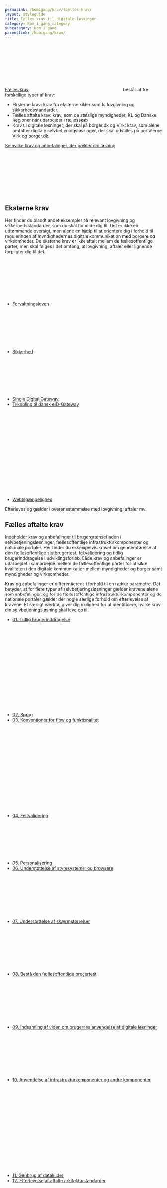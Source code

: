 ```yaml
---
permalink: /komigang/krav/faelles-krav/
layout: styleguide
title: Fælles krav til digitale løsninger
category: Kom_i_gang_category
subcategory: Kom i gang
parentlink: /komigang/krav/
---
```

<p><a href="https://arkitektur.digst.dk/faelles-krav-til-digitale-loesninger" class="icon-link">Fælles krav<svg class="icon-svg" focusable="false" aria-hidden="true" tabindex="-1"><use xlink:href="#open-in-new"></use></svg></a> består af tre forskellige typer af krav:</p>
<ul>
    <li>Eksterne krav: krav fra eksterne kilder som fc lovgivning og sikkerhedsstandarder.</li>
    <li>Fælles aftalte krav: krav, som de statslige myndigheder, KL og Danske Regioner har udarbejdet i fællesskab</li>
    <li>Krav til digitale løsninger, der skal på borger.dk og Virk: krav, som alene omfatter digitale selvbetjeningsløsninger, der skal udstilles på portalerne Virk og borger.dk.</li>
</ul>
<p><a href="https://arkitektur.digst.dk/faelles-krav-til-digitale-loesninger-vaerktoej-til-identifikation-af-krav" class="icon-link">Se hvilke krav og anbefalinger, der gælder din løsning<svg class="icon-svg" focusable="false" aria-hidden="true" tabindex="-1"><use xlink:href="#open-in-new"></use></svg></a></p>
<!--<h2 class="h4">Overblik</h2>-->
<h2 class="h4">Eksterne krav</h2>
<p>Her finder du blandt andet eksempler på relevant lovgivning og sikkerhedsstandarder, som du skal forholde dig til. Det er ikke en udtømmende oversigt, men alene en hjælp til at orientere dig i forhold til reguleringen af myndighedernes digitale kommunikation med borgere og virksomheder. De eksterne krav er ikke aftalt mellem de fællesoffentlige parter, men skal følges i det omfang, at lovgivning, aftaler eller lignende forpligter dig til det.</p>
<ul class="nobullet-list">
    <li><a href="https://arkitektur.digst.dk/forvaltningsloven-eksterne-kilder" class="icon-link">Forvaltningsloven<svg class="icon-svg" focusable="false" aria-hidden="true" tabindex="-1"><use xlink:href="#open-in-new"></use></svg></a></li>
    <li><a href="https://arkitektur.digst.dk/sikkerhed-eksterne-kilder" class="icon-link">Sikkerhed<svg class="icon-svg" focusable="false" aria-hidden="true" tabindex="-1"><use xlink:href="#open-in-new"></use></svg></a></li>
    <li><a href="https://arkitektur.digst.dk/single-digital-gateway-eksterne-kilder" class="icon-link">Single Digital Gateway<svg class="icon-svg" focusable="false" aria-hidden="true" tabindex="-1"><use xlink:href="#open-in-new"></use></svg></a></li>
    <li><a href="https://arkitektur.digst.dk/tilkobling-til-dansk-eid-gateway-eksterne-kilder" class="icon-link">Tilkobling til dansk eID-Gateway<svg class="icon-svg" focusable="false" aria-hidden="true" tabindex="-1"><use xlink:href="#open-in-new"></use></svg></a></li>
    <li><a href="https://arkitektur.digst.dk/webtilgaengelighed-eksterne-kilder" class="icon-link">Webtilgængelighed<svg class="icon-svg" focusable="false" aria-hidden="true" tabindex="-1"><use xlink:href="#open-in-new"></use></svg></a></li>
</ul>
<p>Efterleves og gælder i overensstemmelse med lovgivning, aftaler mv.</p>
<h2 class="h4">Fælles aftalte krav</h2>
<p>Indeholder krav og anbefalinger til brugergrænsefladen i selvbetjeningsløsninger, fællesoffentlige infrastrukturkomponenter og nationale portaler. Her finder du eksempelvis kravet om gennemførelse af den fællesoffentlige slutbrugertest, feltvalidering og tidlig brugerinddragelse i udviklingsforløb. Både krav og anbefalinger er udarbejdet i samarbejde mellem de fællesoffentlige parter for at sikre kvaliteten i den digitale kommunikation mellem myndigheder og borger samt myndigheder og virksomheder.</p>
<p>Krav og anbefalinger er differentierede i forhold til en række parametre. Det betyder, at for flere typer af selvbetjeningsløsninger gælder kravene alene som anbefalinger, og for de fællesoffentlige infrastrukturkomponenter og de nationale portaler gælder der nogle særlige forhold om efterlevelse af kravene. Et særligt værktøj giver dig mulighed for at identificere, hvilke krav din selvbetjeningsløsning skal leve op til.</p>
<ul class="nobullet-list">
    <li><a href="https://arkitektur.digst.dk/01-tidlig-brugerinddragelse-faelles-aftalt" class="icon-link">01. Tidlig brugerinddragelse<svg class="icon-svg" focusable="false" aria-hidden="true" tabindex="-1"><use xlink:href="#open-in-new"></use></svg></a></li>
    <li><a href="https://arkitektur.digst.dk/02-sprog-faelles-aftalt" class="icon-link">02. Sprog<svg class="icon-svg" focusable="false" aria-hidden="true" tabindex="-1"><use xlink:href="#open-in-new"></use></svg></a></li>
    <li><a href="https://arkitektur.digst.dk/03-konventioner-flow-og-funktionalitet-faelles-aftalt" class="icon-link">03. Konventioner for flow og funktionalitet<svg class="icon-svg" focusable="false" aria-hidden="true" tabindex="-1"><use xlink:href="#open-in-new"></use></svg></a></li>
    <li><a href="https://arkitektur.digst.dk/04-feltvalidering-faelles-aftalt" class="icon-link">04. Feltvalidering<svg class="icon-svg" focusable="false" aria-hidden="true" tabindex="-1"><use xlink:href="#open-in-new"></use></svg></a></li>
    <li><a href="https://arkitektur.digst.dk/05-personalisering-faelles-aftalt" class="icon-link">05. Personalisering<svg class="icon-svg" focusable="false" aria-hidden="true" tabindex="-1"><use xlink:href="#open-in-new"></use></svg></a></li>
    <li><a href="https://arkitektur.digst.dk/06-understoettelse-af-styresystemer-og-browsere-faelles-aftalt" class="icon-link">06. Understøttelse af styresystemer og browsere<svg class="icon-svg" focusable="false" aria-hidden="true" tabindex="-1"><use xlink:href="#open-in-new"></use></svg></a></li>
    <li><a href="https://arkitektur.digst.dk/07-understoettelse-af-skaermstoerrelser-faelles-aftalt" class="icon-link">07. Understøttelse af skærmstørrelser<svg class="icon-svg" focusable="false" aria-hidden="true" tabindex="-1"><use xlink:href="#open-in-new"></use></svg></a></li>
    <li><a href="https://arkitektur.digst.dk/08-bestaa-den-faellesoffentlige-brugertest-faelles-aftalt" class="icon-link">08. Bestå den fællesoffentlige brugertest<svg class="icon-svg" focusable="false" aria-hidden="true" tabindex="-1"><use xlink:href="#open-in-new"></use></svg></a></li>
    <li><a href="https://arkitektur.digst.dk/09-indsamling-af-viden-om-brugernes-anvendelse-af-digitale-loesninger-faelles-aftalt" class="icon-link">09. Indsamling af viden om brugernes anvendelse af digitale løsninger<svg class="icon-svg" focusable="false" aria-hidden="true" tabindex="-1"><use xlink:href="#open-in-new"></use></svg></a></li>
    <li><a href="https://arkitektur.digst.dk/10-anvendelse-af-infrastrukturkomponenter-og-andre-komponenter-faelles-aftalt" class="icon-link">10. Anvendelse af infrastrukturkomponenter og andre komponenter<svg class="icon-svg" focusable="false" aria-hidden="true" tabindex="-1"><use xlink:href="#open-in-new"></use></svg></a></li>
    <li><a href="https://arkitektur.digst.dk/11-genbrug-af-datakilder-faelles-aftalt" class="icon-link">11. Genbrug af datakilder<svg class="icon-svg" focusable="false" aria-hidden="true" tabindex="-1"><use xlink:href="#open-in-new"></use></svg></a></li>
    <li><a href="https://arkitektur.digst.dk/12-efterlevelse-af-aftalte-arkitekturstandarder-faelles-aftalt" class="icon-link">12. Efterlevelse af aftalte arkitekturstandarder<svg class="icon-svg" focusable="false" aria-hidden="true" tabindex="-1"><use xlink:href="#open-in-new"></use></svg></a></li>
</ul>
<p>Løsningens størrelse, type mv. afgør, om der er tale om et krav eller en anbefaling.<br/>Kravet gælder ved ny- og væsentlig videreudvikling af løsningerne.</p>
<h2 class="h4">Krav til digitale løsninger, der skal på Virk og borger.dk</h2>
<p>Hvis din løsning skal på Virk, borger.dk eller begge portaler, skal løsningen overholde enkle krav, som eksempelvis indebærer, at din løsning skal styles med ’Det fælles designsystem’ og i øvrigt leve op til portalernes integrationskrav. I lighed med de fælles aftalte krav kan visse løsninger i kraft af deres størrelse, målgruppe eller andre forhold være undtaget fra kravet.</p>
<ul class="nobullet-list">
    <li><a href="https://arkitektur.digst.dk/13-krav-til-loesninger-der-skal-paa-borgerdk-og-virk" class="icon-link">13. Krav til løsninger, der skal på borger.dk og Virk<svg class="icon-svg" focusable="false" aria-hidden="true" tabindex="-1"><use xlink:href="#open-in-new"></use></svg></a></li>
</ul>
<p>Efterleves og gælder for løsninger, der skal på borger.dk og Virk. Kravet gælder ved ny- og væsentlig videreudvikling af løsningerne.</p>
